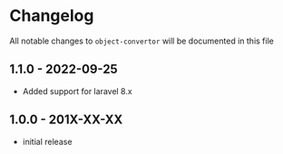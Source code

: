 # Changelog

All notable changes to `object-convertor` will be documented in this file
## 1.1.0 - 2022-09-25
- Added support for laravel 8.x
## 1.0.0 - 201X-XX-XX

- initial release
